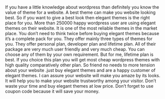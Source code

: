 If you have a little knowledge about wordpress than definitely you know the value of theme for a website. A best theme can make you website looking best. So if you want to give a best look then elegant themes is the right place for you. More than 250000 happy wordpress user are using elegant themes on their website. It is one of the most reliable themes in the market place.
You don’t need to think twice before buying elegant themes because it’s a complete pack for you. They offer mainly three types of themes for you. They offer personal plan, developer plan and lifetime plan. All of their package are very much user friendly and very much cheap. You can choose any of them by your own requirement. But for me, lifetime plan is best. If you choice this plan you will get most cheap wordpress themes with high quality comparatively other plan.
So friend no needs to more tension about your website .just buy elegant themes and are a happy customer of elegant themes. I can assure your website will make you amaze by its looks. It will help you to make your website trustworthy among your visitor. Don’t waste your time and buy elegant themes at low price. Don’t forget to use coupon code because it will save your money.

